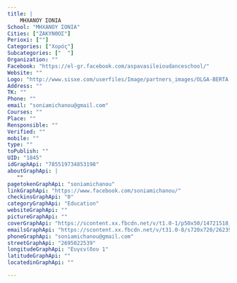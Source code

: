 ```yaml
---
title: |
    ΜΗΧΑΝΟΥ ΣΟΝΙΑ
School: "ΜΗΧΑΝΟΥ ΣΟΝΙΑ"
Cities: ["ΖΑΚΥΝΘΟΣ"]
Perioxi: [""]
Categories: ["Χορός"]
Subcategories: ["  "]
Organization: ""
Facebook: "https://el-gr.facebook.com/aspavasileioudanceschool/"
Website: ""
Logo: "http://www.sisxe.com/userfiles/Image/partners_images/OLGA-BERTA.jpg"
Address: ""
TK: ""
Phone: ""
email: "soniamichanou@gmail.com"
Courses: ""
Place: ""
Rensponsible: ""
Verified: ""
mobile: ""
type: ""
toPublish: ""
UID: "1845"
idGraphApi: "785519734853198"
aboutGraphApi: | 
   ""
pagetokenGraphApi: "soniamichanou"
linkGraphApi: "https://www.facebook.com/soniamichanou/"
checkinsGraphApi: "0"
categoryGraphApi: "Education"
websiteGraphApi: ""
pictureGraphApi: ""
coverGraphApi: "https://scontent.xx.fbcdn.net/v/t1.0-1/p50x50/14721518_1208144959257338_7242125697212078450_n.jpg?oh=57cdf74c02704cf4d9c0dce9d66ec86f&amp;oe=5B3DB8BD"
emailsGraphApi: "https://scontent.xx.fbcdn.net/v/t31.0-8/s720x720/26239983_1803785703026591_2112606198691333299_o.jpg?oh=a2b2cbe46b797e078dafc9981983fd22&amp;oe=5B3E4EF9"
phoneGraphApi: "soniamichanou@gmail.com"
streetGraphApi: "2695022539"
longitudeGraphApi: "Ευγενίδου 1"
latitudeGraphApi: ""
locatedinGraphApi: ""

---
```




